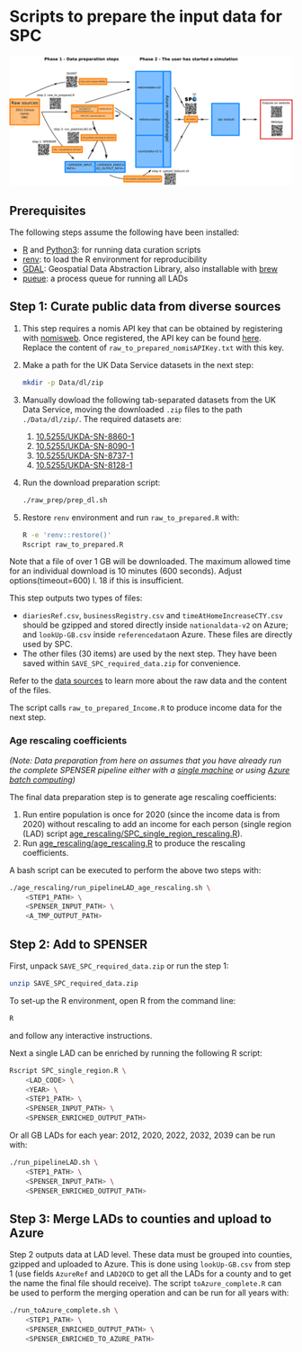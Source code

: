 # Scripts to prepare the input data for SPC

![SPC Schema](https://github.com/alan-turing-institute/uatk-spc/blob/main/docs/img/SPC_Schema_full_new.png)

## Prerequisites
The following steps assume the following have been installed:
- [R](https://www.r-project.org/) and [Python3](https://www.python.org/): for running data curation scripts
- [renv](https://rstudio.github.io/renv/articles/renv.html): to load the R environment for reproducibility
- [GDAL](https://gdal.org/): Geospatial Data Abstraction Library, also installable with [brew](https://formulae.brew.sh/formula/gdal)
- [pueue](https://github.com/Nukesor/pueue): a process queue for running all
  LADs

## Step 1: Curate public data from diverse sources

1. This step requires a nomis API key that can be obtained by registering with [nomisweb](https://www.nomisweb.co.uk/). Once registered, the API key can be found [here](https://www.nomisweb.co.uk/myaccount/webservice.asp). Replace the content of `raw_to_prepared_nomisAPIKey.txt` with this key.

1. Make a path for the UK Data Service datasets in the next step:
    ```bash
    mkdir -p Data/dl/zip
    ```

2. Manually dowload the following tab-separated datasets from the UK Data Service, moving the downloaded `.zip` files to the path `./Data/dl/zip/`. The required datasets are:
   1. [10.5255/UKDA-SN-8860-1](http://doi.org/10.5255/UKDA-SN-8860-1)
   2. [10.5255/UKDA-SN-8090-1](http://doi.org/10.5255/UKDA-SN-8090-1)
   3. [10.5255/UKDA-SN-8737-1](http://doi.org/10.5255/UKDA-SN-8737-1)
   4. [10.5255/UKDA-SN-8128-1](http://doi.org/10.5255/UKDA-SN-8128-1)

3. Run the download preparation script:
    ```bash
    ./raw_prep/prep_dl.sh
    ```

4. Restore `renv` environment and run `raw_to_prepared.R` with:
    ```bash
    R -e 'renv::restore()'
    Rscript raw_to_prepared.R
    ```
Note that a file of over 1 GB will be downloaded. The maximum allowed time for an individual download is 10 minutes (600 seconds). Adjust options(timeout=600) l. 18 if this is insufficient.

This step outputs two types of files:
- `diariesRef.csv`, `businessRegistry.csv` and `timeAtHomeIncreaseCTY.csv` should be gzipped and stored directly inside `nationaldata-v2` on Azure; and `lookUp-GB.csv` inside `referencedata`on Azure. These files are directly used by SPC.
- The other files (30 items) are used by the next step. They have been saved within `SAVE_SPC_required_data.zip` for convenience.

Refer to the [data sources](https://alan-turing-institute.github.io/uatk-spc/data_sources.html) to learn more about the raw data and the content of the files.

The script calls `raw_to_prepared_Income.R` to produce income data for the next step.

### Age rescaling coefficients
_(Note: Data preparation from here on assumes that you have already run the
complete SPENSER pipeline either with a [single
machine](https://github.com/alan-turing-institute/spc-hpc-pipeline/blob/main/scripts/full_pipeline/README.md)
or using [Azure batch
computing](https://github.com/alan-turing-institute/spc-hpc-pipeline/))_

The final data preparation step is to generate age rescaling coefficients:
1. Run entire population is once for 2020 (since the income data is from 2020)
   without rescaling to add an income for each person (single region (LAD)
   script
   [age_rescaling/SPC_single_region_rescaling.R](age_rescaling/SPC_single_region_age_rescaling.R)).
2. Run [age_rescaling/age_rescaling.R](age_rescaling/age_rescaling.R) to produce
   the rescaling coefficients.

A bash script can be executed to perform the above two steps with:
```bash
./age_rescaling/run_pipelineLAD_age_rescaling.sh \
    <STEP1_PATH> \
    <SPENSER_INPUT_PATH> \
    <A_TMP_OUTPUT_PATH>
```

## Step 2: Add to SPENSER
First, unpack `SAVE_SPC_required_data.zip` or run the step 1:
```bash
unzip SAVE_SPC_required_data.zip
```
To set-up the R environment, open R from the command line:
```bash
R
```
and follow any interactive instructions.

Next a single LAD can be enriched by running the following R script:
```bash
Rscript SPC_single_region.R \
    <LAD_CODE> \
    <YEAR> \
    <STEP1_PATH> \
    <SPENSER_INPUT_PATH> \
    <SPENSER_ENRICHED_OUTPUT_PATH>
```
Or all GB LADs for each year: 2012, 2020, 2022, 2032, 2039 can be run with:
```bash
./run_pipelineLAD.sh \
    <STEP1_PATH> \
    <SPENSER_INPUT_PATH> \
    <SPENSER_ENRICHED_OUTPUT_PATH>
```

## Step 3: Merge LADs to counties and upload to Azure

Step 2 outputs data at LAD level. These data must be grouped into counties,
gzipped and uploaded to Azure. This is done using `lookUp-GB.csv` from step 1
(use fields `AzureRef` and `LAD20CD` to get all the LADs for a county and to get
the name the final file should receive). The script `toAzure_complete.R` can be
used to perform the merging operation and can be run for all years with:
```bash
./run_toAzure_complete.sh \
    <STEP1_PATH> \
    <SPENSER_ENRICHED_OUTPUT_PATH> \
    <SPENSER_ENRICHED_TO_AZURE_PATH>
```
